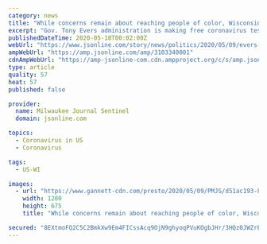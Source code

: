 ```yaml
---
category: news
title: "While concerns remain about reaching people of color, Wisconsin's free coronavirus testing is for everyone"
excerpt: "Gov. Tony Evers administration is making free coronavirus testing available to everyone at community testing sites throughout Wisconsin."
publishedDateTime: 2020-05-10T00:02:00Z
webUrl: "https://www.jsonline.com/story/news/politics/2020/05/09/evers-administration-clarifies-expanded-coronavirus-testing-open-all/3103340001/"
ampWebUrl: "https://amp.jsonline.com/amp/3103340001"
cdnAmpWebUrl: "https://amp-jsonline-com.cdn.ampproject.org/c/s/amp.jsonline.com/amp/3103340001"
type: article
quality: 57
heat: 57
published: false

provider:
  name: Milwaukee Journal Sentinel
  domain: jsonline.com

topics:
  - Coronavirus in US
  - Coronavirus

tags:
  - US-WI

images:
  - url: "https://www.gannett-cdn.com/presto/2020/05/09/PMJS/d51ac193-8212-4a09-978a-a6b133318d36-wcn_COVID-Testing_4805.JPG?auto=webp&crop=2946,1657,x0,y3&format=pjpg&width=1200"
    width: 1200
    height: 675
    title: "While concerns remain about reaching people of color, Wisconsin's free coronavirus testing is for everyone"

secured: "8EXtmoFQ2C5C2BmkXw9Em4FICssAcq9OjN9ghyoqPVuKOgbJHr/3HQz0JWZrEGa+nmar/ZtME7ezXi0jL9YJWHedFJNwlqYZUVvM4uQfXzV5OdUuwxLU1VE4gQGaH1gMVM5JbpUHPcri00F0aCNFKlvvWR+WK3vnardxoURmvhaO6rORWRywwhTpyhhKH+FvVPoAx0tMSKzq3wuxE3UkooosyFHtG0jeu4xXK5dNtHGLUDqacrHam4EVreY7W+pl8Rgys0Pd0v7oD/alM7+YuUKv0tHPn6mrEUTHzg09OaUSqCSyh+8Tj8+aiXTu6pAtmqmtr5zJ1XePm4LJ24ZOOcalHz2cHREJvIPRfDboeraRZILj3sG50Y9E0Q0WvHRwW8h2lY5MKjNpmiEYhsGRsM26BT07jgskn0wT5RIKrFuVpjhFRB3FSq/U3xHi0H/ovPCs21MDQAqKnyvfcUsEo/sRV4s6JhtsST5DpkOHLqQ=;en/ChPq3U/VhYJxgxJO9MQ=="
---
```


